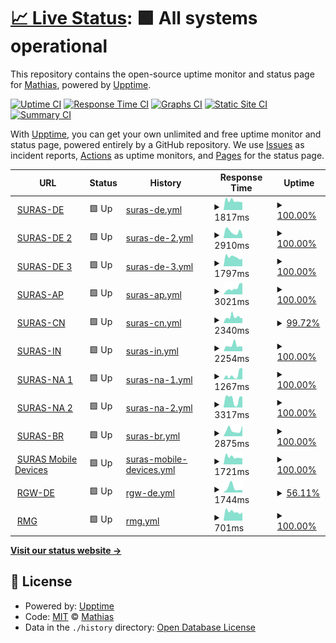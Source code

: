# [📈 Live Status](https://cxt666.github.io/suras): <!--live status--> **🟩 All systems operational**

This repository contains the open-source uptime monitor and status page for [Mathias](https://cxt666.github.io/suras), powered by [Upptime](https://github.com/upptime/upptime).

[![Uptime CI](https://github.com/cxt666/suras/workflows/Uptime%20CI/badge.svg)](https://github.com/cxt666/suras/actions?query=workflow%3A%22Uptime+CI%22)
[![Response Time CI](https://github.com/cxt666/suras/workflows/Response%20Time%20CI/badge.svg)](https://github.com/cxt666/suras/actions?query=workflow%3A%22Response+Time+CI%22)
[![Graphs CI](https://github.com/cxt666/suras/workflows/Graphs%20CI/badge.svg)](https://github.com/cxt666/suras/actions?query=workflow%3A%22Graphs+CI%22)
[![Static Site CI](https://github.com/cxt666/suras/workflows/Static%20Site%20CI/badge.svg)](https://github.com/cxt666/suras/actions?query=workflow%3A%22Static+Site+CI%22)
[![Summary CI](https://github.com/cxt666/suras/workflows/Summary%20CI/badge.svg)](https://github.com/cxt666/suras/actions?query=workflow%3A%22Summary+CI%22)

With [Upptime](https://upptime.js.org), you can get your own unlimited and free uptime monitor and status page, powered entirely by a GitHub repository. We use [Issues](https://github.com/cxt666/suras/issues) as incident reports, [Actions](https://github.com/cxt666/suras/actions) as uptime monitors, and [Pages](https://cxt666.github.io/suras) for the status page.

<!--start: status pages-->
<!-- This summary is generated by Upptime (https://github.com/upptime/upptime) -->
<!-- Do not edit this manually, your changes will be overwritten -->
<!-- prettier-ignore -->
| URL | Status | History | Response Time | Uptime |
| --- | ------ | ------- | ------------- | ------ |
| <img alt="" src="https://www.pulsesecure.net/favicon.ico" height="13"> [SURAS-DE](https://de-emea-vpn.schaeffler.com/vpn) | 🟩 Up | [suras-de.yml](https://github.com/cxt666/suras/commits/HEAD/history/suras-de.yml) | <details><summary><img alt="Response time graph" src="./graphs/suras-de/response-time-week.png" height="20"> 1817ms</summary><br><a href="https://cxt666.github.io/suras/history/suras-de"><img alt="Response time 3018" src="https://img.shields.io/endpoint?url=https%3A%2F%2Fraw.githubusercontent.com%2Fcxt666%2Fsuras%2FHEAD%2Fapi%2Fsuras-de%2Fresponse-time.json"></a><br><a href="https://cxt666.github.io/suras/history/suras-de"><img alt="24-hour response time 1523" src="https://img.shields.io/endpoint?url=https%3A%2F%2Fraw.githubusercontent.com%2Fcxt666%2Fsuras%2FHEAD%2Fapi%2Fsuras-de%2Fresponse-time-day.json"></a><br><a href="https://cxt666.github.io/suras/history/suras-de"><img alt="7-day response time 1817" src="https://img.shields.io/endpoint?url=https%3A%2F%2Fraw.githubusercontent.com%2Fcxt666%2Fsuras%2FHEAD%2Fapi%2Fsuras-de%2Fresponse-time-week.json"></a><br><a href="https://cxt666.github.io/suras/history/suras-de"><img alt="30-day response time 2011" src="https://img.shields.io/endpoint?url=https%3A%2F%2Fraw.githubusercontent.com%2Fcxt666%2Fsuras%2FHEAD%2Fapi%2Fsuras-de%2Fresponse-time-month.json"></a><br><a href="https://cxt666.github.io/suras/history/suras-de"><img alt="1-year response time 3018" src="https://img.shields.io/endpoint?url=https%3A%2F%2Fraw.githubusercontent.com%2Fcxt666%2Fsuras%2FHEAD%2Fapi%2Fsuras-de%2Fresponse-time-year.json"></a></details> | <details><summary><a href="https://cxt666.github.io/suras/history/suras-de">100.00%</a></summary><a href="https://cxt666.github.io/suras/history/suras-de"><img alt="All-time uptime 100.00%" src="https://img.shields.io/endpoint?url=https%3A%2F%2Fraw.githubusercontent.com%2Fcxt666%2Fsuras%2FHEAD%2Fapi%2Fsuras-de%2Fuptime.json"></a><br><a href="https://cxt666.github.io/suras/history/suras-de"><img alt="24-hour uptime 100.00%" src="https://img.shields.io/endpoint?url=https%3A%2F%2Fraw.githubusercontent.com%2Fcxt666%2Fsuras%2FHEAD%2Fapi%2Fsuras-de%2Fuptime-day.json"></a><br><a href="https://cxt666.github.io/suras/history/suras-de"><img alt="7-day uptime 100.00%" src="https://img.shields.io/endpoint?url=https%3A%2F%2Fraw.githubusercontent.com%2Fcxt666%2Fsuras%2FHEAD%2Fapi%2Fsuras-de%2Fuptime-week.json"></a><br><a href="https://cxt666.github.io/suras/history/suras-de"><img alt="30-day uptime 100.00%" src="https://img.shields.io/endpoint?url=https%3A%2F%2Fraw.githubusercontent.com%2Fcxt666%2Fsuras%2FHEAD%2Fapi%2Fsuras-de%2Fuptime-month.json"></a><br><a href="https://cxt666.github.io/suras/history/suras-de"><img alt="1-year uptime 100.00%" src="https://img.shields.io/endpoint?url=https%3A%2F%2Fraw.githubusercontent.com%2Fcxt666%2Fsuras%2FHEAD%2Fapi%2Fsuras-de%2Fuptime-year.json"></a></details>
| <img alt="" src="https://www.pulsesecure.net/favicon.ico" height="13"> [SURAS-DE 2](https://de-emea2-vpn.schaeffler.com/vpn) | 🟩 Up | [suras-de-2.yml](https://github.com/cxt666/suras/commits/HEAD/history/suras-de-2.yml) | <details><summary><img alt="Response time graph" src="./graphs/suras-de-2/response-time-week.png" height="20"> 2910ms</summary><br><a href="https://cxt666.github.io/suras/history/suras-de-2"><img alt="Response time 2472" src="https://img.shields.io/endpoint?url=https%3A%2F%2Fraw.githubusercontent.com%2Fcxt666%2Fsuras%2FHEAD%2Fapi%2Fsuras-de-2%2Fresponse-time.json"></a><br><a href="https://cxt666.github.io/suras/history/suras-de-2"><img alt="24-hour response time 1534" src="https://img.shields.io/endpoint?url=https%3A%2F%2Fraw.githubusercontent.com%2Fcxt666%2Fsuras%2FHEAD%2Fapi%2Fsuras-de-2%2Fresponse-time-day.json"></a><br><a href="https://cxt666.github.io/suras/history/suras-de-2"><img alt="7-day response time 2910" src="https://img.shields.io/endpoint?url=https%3A%2F%2Fraw.githubusercontent.com%2Fcxt666%2Fsuras%2FHEAD%2Fapi%2Fsuras-de-2%2Fresponse-time-week.json"></a><br><a href="https://cxt666.github.io/suras/history/suras-de-2"><img alt="30-day response time 3084" src="https://img.shields.io/endpoint?url=https%3A%2F%2Fraw.githubusercontent.com%2Fcxt666%2Fsuras%2FHEAD%2Fapi%2Fsuras-de-2%2Fresponse-time-month.json"></a><br><a href="https://cxt666.github.io/suras/history/suras-de-2"><img alt="1-year response time 2472" src="https://img.shields.io/endpoint?url=https%3A%2F%2Fraw.githubusercontent.com%2Fcxt666%2Fsuras%2FHEAD%2Fapi%2Fsuras-de-2%2Fresponse-time-year.json"></a></details> | <details><summary><a href="https://cxt666.github.io/suras/history/suras-de-2">100.00%</a></summary><a href="https://cxt666.github.io/suras/history/suras-de-2"><img alt="All-time uptime 100.00%" src="https://img.shields.io/endpoint?url=https%3A%2F%2Fraw.githubusercontent.com%2Fcxt666%2Fsuras%2FHEAD%2Fapi%2Fsuras-de-2%2Fuptime.json"></a><br><a href="https://cxt666.github.io/suras/history/suras-de-2"><img alt="24-hour uptime 100.00%" src="https://img.shields.io/endpoint?url=https%3A%2F%2Fraw.githubusercontent.com%2Fcxt666%2Fsuras%2FHEAD%2Fapi%2Fsuras-de-2%2Fuptime-day.json"></a><br><a href="https://cxt666.github.io/suras/history/suras-de-2"><img alt="7-day uptime 100.00%" src="https://img.shields.io/endpoint?url=https%3A%2F%2Fraw.githubusercontent.com%2Fcxt666%2Fsuras%2FHEAD%2Fapi%2Fsuras-de-2%2Fuptime-week.json"></a><br><a href="https://cxt666.github.io/suras/history/suras-de-2"><img alt="30-day uptime 100.00%" src="https://img.shields.io/endpoint?url=https%3A%2F%2Fraw.githubusercontent.com%2Fcxt666%2Fsuras%2FHEAD%2Fapi%2Fsuras-de-2%2Fuptime-month.json"></a><br><a href="https://cxt666.github.io/suras/history/suras-de-2"><img alt="1-year uptime 100.00%" src="https://img.shields.io/endpoint?url=https%3A%2F%2Fraw.githubusercontent.com%2Fcxt666%2Fsuras%2FHEAD%2Fapi%2Fsuras-de-2%2Fuptime-year.json"></a></details>
| <img alt="" src="https://www.pulsesecure.net/favicon.ico" height="13"> [SURAS-DE 3](https://de-emea3-vpn.schaeffler.com/vpn) | 🟩 Up | [suras-de-3.yml](https://github.com/cxt666/suras/commits/HEAD/history/suras-de-3.yml) | <details><summary><img alt="Response time graph" src="./graphs/suras-de-3/response-time-week.png" height="20"> 1797ms</summary><br><a href="https://cxt666.github.io/suras/history/suras-de-3"><img alt="Response time 1859" src="https://img.shields.io/endpoint?url=https%3A%2F%2Fraw.githubusercontent.com%2Fcxt666%2Fsuras%2FHEAD%2Fapi%2Fsuras-de-3%2Fresponse-time.json"></a><br><a href="https://cxt666.github.io/suras/history/suras-de-3"><img alt="24-hour response time 1462" src="https://img.shields.io/endpoint?url=https%3A%2F%2Fraw.githubusercontent.com%2Fcxt666%2Fsuras%2FHEAD%2Fapi%2Fsuras-de-3%2Fresponse-time-day.json"></a><br><a href="https://cxt666.github.io/suras/history/suras-de-3"><img alt="7-day response time 1797" src="https://img.shields.io/endpoint?url=https%3A%2F%2Fraw.githubusercontent.com%2Fcxt666%2Fsuras%2FHEAD%2Fapi%2Fsuras-de-3%2Fresponse-time-week.json"></a><br><a href="https://cxt666.github.io/suras/history/suras-de-3"><img alt="30-day response time 1826" src="https://img.shields.io/endpoint?url=https%3A%2F%2Fraw.githubusercontent.com%2Fcxt666%2Fsuras%2FHEAD%2Fapi%2Fsuras-de-3%2Fresponse-time-month.json"></a><br><a href="https://cxt666.github.io/suras/history/suras-de-3"><img alt="1-year response time 1859" src="https://img.shields.io/endpoint?url=https%3A%2F%2Fraw.githubusercontent.com%2Fcxt666%2Fsuras%2FHEAD%2Fapi%2Fsuras-de-3%2Fresponse-time-year.json"></a></details> | <details><summary><a href="https://cxt666.github.io/suras/history/suras-de-3">100.00%</a></summary><a href="https://cxt666.github.io/suras/history/suras-de-3"><img alt="All-time uptime 99.99%" src="https://img.shields.io/endpoint?url=https%3A%2F%2Fraw.githubusercontent.com%2Fcxt666%2Fsuras%2FHEAD%2Fapi%2Fsuras-de-3%2Fuptime.json"></a><br><a href="https://cxt666.github.io/suras/history/suras-de-3"><img alt="24-hour uptime 100.00%" src="https://img.shields.io/endpoint?url=https%3A%2F%2Fraw.githubusercontent.com%2Fcxt666%2Fsuras%2FHEAD%2Fapi%2Fsuras-de-3%2Fuptime-day.json"></a><br><a href="https://cxt666.github.io/suras/history/suras-de-3"><img alt="7-day uptime 100.00%" src="https://img.shields.io/endpoint?url=https%3A%2F%2Fraw.githubusercontent.com%2Fcxt666%2Fsuras%2FHEAD%2Fapi%2Fsuras-de-3%2Fuptime-week.json"></a><br><a href="https://cxt666.github.io/suras/history/suras-de-3"><img alt="30-day uptime 100.00%" src="https://img.shields.io/endpoint?url=https%3A%2F%2Fraw.githubusercontent.com%2Fcxt666%2Fsuras%2FHEAD%2Fapi%2Fsuras-de-3%2Fuptime-month.json"></a><br><a href="https://cxt666.github.io/suras/history/suras-de-3"><img alt="1-year uptime 99.99%" src="https://img.shields.io/endpoint?url=https%3A%2F%2Fraw.githubusercontent.com%2Fcxt666%2Fsuras%2FHEAD%2Fapi%2Fsuras-de-3%2Fuptime-year.json"></a></details>
| <img alt="" src="https://www.pulsesecure.net/favicon.ico" height="13"> [SURAS-AP](https://kr-ap-vpn.schaeffler.com/vpn) | 🟩 Up | [suras-ap.yml](https://github.com/cxt666/suras/commits/HEAD/history/suras-ap.yml) | <details><summary><img alt="Response time graph" src="./graphs/suras-ap/response-time-week.png" height="20"> 3021ms</summary><br><a href="https://cxt666.github.io/suras/history/suras-ap"><img alt="Response time 2860" src="https://img.shields.io/endpoint?url=https%3A%2F%2Fraw.githubusercontent.com%2Fcxt666%2Fsuras%2FHEAD%2Fapi%2Fsuras-ap%2Fresponse-time.json"></a><br><a href="https://cxt666.github.io/suras/history/suras-ap"><img alt="24-hour response time 5281" src="https://img.shields.io/endpoint?url=https%3A%2F%2Fraw.githubusercontent.com%2Fcxt666%2Fsuras%2FHEAD%2Fapi%2Fsuras-ap%2Fresponse-time-day.json"></a><br><a href="https://cxt666.github.io/suras/history/suras-ap"><img alt="7-day response time 3021" src="https://img.shields.io/endpoint?url=https%3A%2F%2Fraw.githubusercontent.com%2Fcxt666%2Fsuras%2FHEAD%2Fapi%2Fsuras-ap%2Fresponse-time-week.json"></a><br><a href="https://cxt666.github.io/suras/history/suras-ap"><img alt="30-day response time 2371" src="https://img.shields.io/endpoint?url=https%3A%2F%2Fraw.githubusercontent.com%2Fcxt666%2Fsuras%2FHEAD%2Fapi%2Fsuras-ap%2Fresponse-time-month.json"></a><br><a href="https://cxt666.github.io/suras/history/suras-ap"><img alt="1-year response time 2860" src="https://img.shields.io/endpoint?url=https%3A%2F%2Fraw.githubusercontent.com%2Fcxt666%2Fsuras%2FHEAD%2Fapi%2Fsuras-ap%2Fresponse-time-year.json"></a></details> | <details><summary><a href="https://cxt666.github.io/suras/history/suras-ap">100.00%</a></summary><a href="https://cxt666.github.io/suras/history/suras-ap"><img alt="All-time uptime 99.36%" src="https://img.shields.io/endpoint?url=https%3A%2F%2Fraw.githubusercontent.com%2Fcxt666%2Fsuras%2FHEAD%2Fapi%2Fsuras-ap%2Fuptime.json"></a><br><a href="https://cxt666.github.io/suras/history/suras-ap"><img alt="24-hour uptime 100.00%" src="https://img.shields.io/endpoint?url=https%3A%2F%2Fraw.githubusercontent.com%2Fcxt666%2Fsuras%2FHEAD%2Fapi%2Fsuras-ap%2Fuptime-day.json"></a><br><a href="https://cxt666.github.io/suras/history/suras-ap"><img alt="7-day uptime 100.00%" src="https://img.shields.io/endpoint?url=https%3A%2F%2Fraw.githubusercontent.com%2Fcxt666%2Fsuras%2FHEAD%2Fapi%2Fsuras-ap%2Fuptime-week.json"></a><br><a href="https://cxt666.github.io/suras/history/suras-ap"><img alt="30-day uptime 100.00%" src="https://img.shields.io/endpoint?url=https%3A%2F%2Fraw.githubusercontent.com%2Fcxt666%2Fsuras%2FHEAD%2Fapi%2Fsuras-ap%2Fuptime-month.json"></a><br><a href="https://cxt666.github.io/suras/history/suras-ap"><img alt="1-year uptime 99.36%" src="https://img.shields.io/endpoint?url=https%3A%2F%2Fraw.githubusercontent.com%2Fcxt666%2Fsuras%2FHEAD%2Fapi%2Fsuras-ap%2Fuptime-year.json"></a></details>
| <img alt="" src="https://www.pulsesecure.net/favicon.ico" height="13"> [SURAS-CN](https://cn-ap-vpn.schaefflercn.com/vpn2f) | 🟩 Up | [suras-cn.yml](https://github.com/cxt666/suras/commits/HEAD/history/suras-cn.yml) | <details><summary><img alt="Response time graph" src="./graphs/suras-cn/response-time-week.png" height="20"> 2340ms</summary><br><a href="https://cxt666.github.io/suras/history/suras-cn"><img alt="Response time 2849" src="https://img.shields.io/endpoint?url=https%3A%2F%2Fraw.githubusercontent.com%2Fcxt666%2Fsuras%2FHEAD%2Fapi%2Fsuras-cn%2Fresponse-time.json"></a><br><a href="https://cxt666.github.io/suras/history/suras-cn"><img alt="24-hour response time 1927" src="https://img.shields.io/endpoint?url=https%3A%2F%2Fraw.githubusercontent.com%2Fcxt666%2Fsuras%2FHEAD%2Fapi%2Fsuras-cn%2Fresponse-time-day.json"></a><br><a href="https://cxt666.github.io/suras/history/suras-cn"><img alt="7-day response time 2340" src="https://img.shields.io/endpoint?url=https%3A%2F%2Fraw.githubusercontent.com%2Fcxt666%2Fsuras%2FHEAD%2Fapi%2Fsuras-cn%2Fresponse-time-week.json"></a><br><a href="https://cxt666.github.io/suras/history/suras-cn"><img alt="30-day response time 2640" src="https://img.shields.io/endpoint?url=https%3A%2F%2Fraw.githubusercontent.com%2Fcxt666%2Fsuras%2FHEAD%2Fapi%2Fsuras-cn%2Fresponse-time-month.json"></a><br><a href="https://cxt666.github.io/suras/history/suras-cn"><img alt="1-year response time 2849" src="https://img.shields.io/endpoint?url=https%3A%2F%2Fraw.githubusercontent.com%2Fcxt666%2Fsuras%2FHEAD%2Fapi%2Fsuras-cn%2Fresponse-time-year.json"></a></details> | <details><summary><a href="https://cxt666.github.io/suras/history/suras-cn">99.72%</a></summary><a href="https://cxt666.github.io/suras/history/suras-cn"><img alt="All-time uptime 98.89%" src="https://img.shields.io/endpoint?url=https%3A%2F%2Fraw.githubusercontent.com%2Fcxt666%2Fsuras%2FHEAD%2Fapi%2Fsuras-cn%2Fuptime.json"></a><br><a href="https://cxt666.github.io/suras/history/suras-cn"><img alt="24-hour uptime 100.00%" src="https://img.shields.io/endpoint?url=https%3A%2F%2Fraw.githubusercontent.com%2Fcxt666%2Fsuras%2FHEAD%2Fapi%2Fsuras-cn%2Fuptime-day.json"></a><br><a href="https://cxt666.github.io/suras/history/suras-cn"><img alt="7-day uptime 99.72%" src="https://img.shields.io/endpoint?url=https%3A%2F%2Fraw.githubusercontent.com%2Fcxt666%2Fsuras%2FHEAD%2Fapi%2Fsuras-cn%2Fuptime-week.json"></a><br><a href="https://cxt666.github.io/suras/history/suras-cn"><img alt="30-day uptime 99.85%" src="https://img.shields.io/endpoint?url=https%3A%2F%2Fraw.githubusercontent.com%2Fcxt666%2Fsuras%2FHEAD%2Fapi%2Fsuras-cn%2Fuptime-month.json"></a><br><a href="https://cxt666.github.io/suras/history/suras-cn"><img alt="1-year uptime 98.89%" src="https://img.shields.io/endpoint?url=https%3A%2F%2Fraw.githubusercontent.com%2Fcxt666%2Fsuras%2FHEAD%2Fapi%2Fsuras-cn%2Fuptime-year.json"></a></details>
| <img alt="" src="https://www.pulsesecure.net/favicon.ico" height="13"> [SURAS-IN](https://in-ap-vpn.schaeffler.com/vpn2f) | 🟩 Up | [suras-in.yml](https://github.com/cxt666/suras/commits/HEAD/history/suras-in.yml) | <details><summary><img alt="Response time graph" src="./graphs/suras-in/response-time-week.png" height="20"> 2254ms</summary><br><a href="https://cxt666.github.io/suras/history/suras-in"><img alt="Response time 2766" src="https://img.shields.io/endpoint?url=https%3A%2F%2Fraw.githubusercontent.com%2Fcxt666%2Fsuras%2FHEAD%2Fapi%2Fsuras-in%2Fresponse-time.json"></a><br><a href="https://cxt666.github.io/suras/history/suras-in"><img alt="24-hour response time 1761" src="https://img.shields.io/endpoint?url=https%3A%2F%2Fraw.githubusercontent.com%2Fcxt666%2Fsuras%2FHEAD%2Fapi%2Fsuras-in%2Fresponse-time-day.json"></a><br><a href="https://cxt666.github.io/suras/history/suras-in"><img alt="7-day response time 2254" src="https://img.shields.io/endpoint?url=https%3A%2F%2Fraw.githubusercontent.com%2Fcxt666%2Fsuras%2FHEAD%2Fapi%2Fsuras-in%2Fresponse-time-week.json"></a><br><a href="https://cxt666.github.io/suras/history/suras-in"><img alt="30-day response time 2135" src="https://img.shields.io/endpoint?url=https%3A%2F%2Fraw.githubusercontent.com%2Fcxt666%2Fsuras%2FHEAD%2Fapi%2Fsuras-in%2Fresponse-time-month.json"></a><br><a href="https://cxt666.github.io/suras/history/suras-in"><img alt="1-year response time 2766" src="https://img.shields.io/endpoint?url=https%3A%2F%2Fraw.githubusercontent.com%2Fcxt666%2Fsuras%2FHEAD%2Fapi%2Fsuras-in%2Fresponse-time-year.json"></a></details> | <details><summary><a href="https://cxt666.github.io/suras/history/suras-in">100.00%</a></summary><a href="https://cxt666.github.io/suras/history/suras-in"><img alt="All-time uptime 99.99%" src="https://img.shields.io/endpoint?url=https%3A%2F%2Fraw.githubusercontent.com%2Fcxt666%2Fsuras%2FHEAD%2Fapi%2Fsuras-in%2Fuptime.json"></a><br><a href="https://cxt666.github.io/suras/history/suras-in"><img alt="24-hour uptime 100.00%" src="https://img.shields.io/endpoint?url=https%3A%2F%2Fraw.githubusercontent.com%2Fcxt666%2Fsuras%2FHEAD%2Fapi%2Fsuras-in%2Fuptime-day.json"></a><br><a href="https://cxt666.github.io/suras/history/suras-in"><img alt="7-day uptime 100.00%" src="https://img.shields.io/endpoint?url=https%3A%2F%2Fraw.githubusercontent.com%2Fcxt666%2Fsuras%2FHEAD%2Fapi%2Fsuras-in%2Fuptime-week.json"></a><br><a href="https://cxt666.github.io/suras/history/suras-in"><img alt="30-day uptime 100.00%" src="https://img.shields.io/endpoint?url=https%3A%2F%2Fraw.githubusercontent.com%2Fcxt666%2Fsuras%2FHEAD%2Fapi%2Fsuras-in%2Fuptime-month.json"></a><br><a href="https://cxt666.github.io/suras/history/suras-in"><img alt="1-year uptime 99.99%" src="https://img.shields.io/endpoint?url=https%3A%2F%2Fraw.githubusercontent.com%2Fcxt666%2Fsuras%2FHEAD%2Fapi%2Fsuras-in%2Fuptime-year.json"></a></details>
| <img alt="" src="https://www.pulsesecure.net/favicon.ico" height="13"> [SURAS-NA 1](https://us-equ1-vpn.schaeffler.com/vpn) | 🟩 Up | [suras-na-1.yml](https://github.com/cxt666/suras/commits/HEAD/history/suras-na-1.yml) | <details><summary><img alt="Response time graph" src="./graphs/suras-na-1/response-time-week.png" height="20"> 1267ms</summary><br><a href="https://cxt666.github.io/suras/history/suras-na-1"><img alt="Response time 1476" src="https://img.shields.io/endpoint?url=https%3A%2F%2Fraw.githubusercontent.com%2Fcxt666%2Fsuras%2FHEAD%2Fapi%2Fsuras-na-1%2Fresponse-time.json"></a><br><a href="https://cxt666.github.io/suras/history/suras-na-1"><img alt="24-hour response time 3062" src="https://img.shields.io/endpoint?url=https%3A%2F%2Fraw.githubusercontent.com%2Fcxt666%2Fsuras%2FHEAD%2Fapi%2Fsuras-na-1%2Fresponse-time-day.json"></a><br><a href="https://cxt666.github.io/suras/history/suras-na-1"><img alt="7-day response time 1267" src="https://img.shields.io/endpoint?url=https%3A%2F%2Fraw.githubusercontent.com%2Fcxt666%2Fsuras%2FHEAD%2Fapi%2Fsuras-na-1%2Fresponse-time-week.json"></a><br><a href="https://cxt666.github.io/suras/history/suras-na-1"><img alt="30-day response time 1121" src="https://img.shields.io/endpoint?url=https%3A%2F%2Fraw.githubusercontent.com%2Fcxt666%2Fsuras%2FHEAD%2Fapi%2Fsuras-na-1%2Fresponse-time-month.json"></a><br><a href="https://cxt666.github.io/suras/history/suras-na-1"><img alt="1-year response time 1476" src="https://img.shields.io/endpoint?url=https%3A%2F%2Fraw.githubusercontent.com%2Fcxt666%2Fsuras%2FHEAD%2Fapi%2Fsuras-na-1%2Fresponse-time-year.json"></a></details> | <details><summary><a href="https://cxt666.github.io/suras/history/suras-na-1">100.00%</a></summary><a href="https://cxt666.github.io/suras/history/suras-na-1"><img alt="All-time uptime 99.99%" src="https://img.shields.io/endpoint?url=https%3A%2F%2Fraw.githubusercontent.com%2Fcxt666%2Fsuras%2FHEAD%2Fapi%2Fsuras-na-1%2Fuptime.json"></a><br><a href="https://cxt666.github.io/suras/history/suras-na-1"><img alt="24-hour uptime 100.00%" src="https://img.shields.io/endpoint?url=https%3A%2F%2Fraw.githubusercontent.com%2Fcxt666%2Fsuras%2FHEAD%2Fapi%2Fsuras-na-1%2Fuptime-day.json"></a><br><a href="https://cxt666.github.io/suras/history/suras-na-1"><img alt="7-day uptime 100.00%" src="https://img.shields.io/endpoint?url=https%3A%2F%2Fraw.githubusercontent.com%2Fcxt666%2Fsuras%2FHEAD%2Fapi%2Fsuras-na-1%2Fuptime-week.json"></a><br><a href="https://cxt666.github.io/suras/history/suras-na-1"><img alt="30-day uptime 100.00%" src="https://img.shields.io/endpoint?url=https%3A%2F%2Fraw.githubusercontent.com%2Fcxt666%2Fsuras%2FHEAD%2Fapi%2Fsuras-na-1%2Fuptime-month.json"></a><br><a href="https://cxt666.github.io/suras/history/suras-na-1"><img alt="1-year uptime 99.99%" src="https://img.shields.io/endpoint?url=https%3A%2F%2Fraw.githubusercontent.com%2Fcxt666%2Fsuras%2FHEAD%2Fapi%2Fsuras-na-1%2Fuptime-year.json"></a></details>
| <img alt="" src="https://www.pulsesecure.net/favicon.ico" height="13"> [SURAS-NA 2](https://us-na2-vpn.schaeffler.com/vpn) | 🟩 Up | [suras-na-2.yml](https://github.com/cxt666/suras/commits/HEAD/history/suras-na-2.yml) | <details><summary><img alt="Response time graph" src="./graphs/suras-na-2/response-time-week.png" height="20"> 3317ms</summary><br><a href="https://cxt666.github.io/suras/history/suras-na-2"><img alt="Response time 1835" src="https://img.shields.io/endpoint?url=https%3A%2F%2Fraw.githubusercontent.com%2Fcxt666%2Fsuras%2FHEAD%2Fapi%2Fsuras-na-2%2Fresponse-time.json"></a><br><a href="https://cxt666.github.io/suras/history/suras-na-2"><img alt="24-hour response time 4273" src="https://img.shields.io/endpoint?url=https%3A%2F%2Fraw.githubusercontent.com%2Fcxt666%2Fsuras%2FHEAD%2Fapi%2Fsuras-na-2%2Fresponse-time-day.json"></a><br><a href="https://cxt666.github.io/suras/history/suras-na-2"><img alt="7-day response time 3317" src="https://img.shields.io/endpoint?url=https%3A%2F%2Fraw.githubusercontent.com%2Fcxt666%2Fsuras%2FHEAD%2Fapi%2Fsuras-na-2%2Fresponse-time-week.json"></a><br><a href="https://cxt666.github.io/suras/history/suras-na-2"><img alt="30-day response time 1710" src="https://img.shields.io/endpoint?url=https%3A%2F%2Fraw.githubusercontent.com%2Fcxt666%2Fsuras%2FHEAD%2Fapi%2Fsuras-na-2%2Fresponse-time-month.json"></a><br><a href="https://cxt666.github.io/suras/history/suras-na-2"><img alt="1-year response time 1835" src="https://img.shields.io/endpoint?url=https%3A%2F%2Fraw.githubusercontent.com%2Fcxt666%2Fsuras%2FHEAD%2Fapi%2Fsuras-na-2%2Fresponse-time-year.json"></a></details> | <details><summary><a href="https://cxt666.github.io/suras/history/suras-na-2">100.00%</a></summary><a href="https://cxt666.github.io/suras/history/suras-na-2"><img alt="All-time uptime 99.99%" src="https://img.shields.io/endpoint?url=https%3A%2F%2Fraw.githubusercontent.com%2Fcxt666%2Fsuras%2FHEAD%2Fapi%2Fsuras-na-2%2Fuptime.json"></a><br><a href="https://cxt666.github.io/suras/history/suras-na-2"><img alt="24-hour uptime 100.00%" src="https://img.shields.io/endpoint?url=https%3A%2F%2Fraw.githubusercontent.com%2Fcxt666%2Fsuras%2FHEAD%2Fapi%2Fsuras-na-2%2Fuptime-day.json"></a><br><a href="https://cxt666.github.io/suras/history/suras-na-2"><img alt="7-day uptime 100.00%" src="https://img.shields.io/endpoint?url=https%3A%2F%2Fraw.githubusercontent.com%2Fcxt666%2Fsuras%2FHEAD%2Fapi%2Fsuras-na-2%2Fuptime-week.json"></a><br><a href="https://cxt666.github.io/suras/history/suras-na-2"><img alt="30-day uptime 100.00%" src="https://img.shields.io/endpoint?url=https%3A%2F%2Fraw.githubusercontent.com%2Fcxt666%2Fsuras%2FHEAD%2Fapi%2Fsuras-na-2%2Fuptime-month.json"></a><br><a href="https://cxt666.github.io/suras/history/suras-na-2"><img alt="1-year uptime 99.99%" src="https://img.shields.io/endpoint?url=https%3A%2F%2Fraw.githubusercontent.com%2Fcxt666%2Fsuras%2FHEAD%2Fapi%2Fsuras-na-2%2Fuptime-year.json"></a></details>
| <img alt="" src="https://www.pulsesecure.net/favicon.ico" height="13"> [SURAS-BR](https://br-sa-vpn.schaeffler.com/vpn) | 🟩 Up | [suras-br.yml](https://github.com/cxt666/suras/commits/HEAD/history/suras-br.yml) | <details><summary><img alt="Response time graph" src="./graphs/suras-br/response-time-week.png" height="20"> 2875ms</summary><br><a href="https://cxt666.github.io/suras/history/suras-br"><img alt="Response time 2476" src="https://img.shields.io/endpoint?url=https%3A%2F%2Fraw.githubusercontent.com%2Fcxt666%2Fsuras%2FHEAD%2Fapi%2Fsuras-br%2Fresponse-time.json"></a><br><a href="https://cxt666.github.io/suras/history/suras-br"><img alt="24-hour response time 5063" src="https://img.shields.io/endpoint?url=https%3A%2F%2Fraw.githubusercontent.com%2Fcxt666%2Fsuras%2FHEAD%2Fapi%2Fsuras-br%2Fresponse-time-day.json"></a><br><a href="https://cxt666.github.io/suras/history/suras-br"><img alt="7-day response time 2875" src="https://img.shields.io/endpoint?url=https%3A%2F%2Fraw.githubusercontent.com%2Fcxt666%2Fsuras%2FHEAD%2Fapi%2Fsuras-br%2Fresponse-time-week.json"></a><br><a href="https://cxt666.github.io/suras/history/suras-br"><img alt="30-day response time 2413" src="https://img.shields.io/endpoint?url=https%3A%2F%2Fraw.githubusercontent.com%2Fcxt666%2Fsuras%2FHEAD%2Fapi%2Fsuras-br%2Fresponse-time-month.json"></a><br><a href="https://cxt666.github.io/suras/history/suras-br"><img alt="1-year response time 2476" src="https://img.shields.io/endpoint?url=https%3A%2F%2Fraw.githubusercontent.com%2Fcxt666%2Fsuras%2FHEAD%2Fapi%2Fsuras-br%2Fresponse-time-year.json"></a></details> | <details><summary><a href="https://cxt666.github.io/suras/history/suras-br">100.00%</a></summary><a href="https://cxt666.github.io/suras/history/suras-br"><img alt="All-time uptime 99.48%" src="https://img.shields.io/endpoint?url=https%3A%2F%2Fraw.githubusercontent.com%2Fcxt666%2Fsuras%2FHEAD%2Fapi%2Fsuras-br%2Fuptime.json"></a><br><a href="https://cxt666.github.io/suras/history/suras-br"><img alt="24-hour uptime 100.00%" src="https://img.shields.io/endpoint?url=https%3A%2F%2Fraw.githubusercontent.com%2Fcxt666%2Fsuras%2FHEAD%2Fapi%2Fsuras-br%2Fuptime-day.json"></a><br><a href="https://cxt666.github.io/suras/history/suras-br"><img alt="7-day uptime 100.00%" src="https://img.shields.io/endpoint?url=https%3A%2F%2Fraw.githubusercontent.com%2Fcxt666%2Fsuras%2FHEAD%2Fapi%2Fsuras-br%2Fuptime-week.json"></a><br><a href="https://cxt666.github.io/suras/history/suras-br"><img alt="30-day uptime 100.00%" src="https://img.shields.io/endpoint?url=https%3A%2F%2Fraw.githubusercontent.com%2Fcxt666%2Fsuras%2FHEAD%2Fapi%2Fsuras-br%2Fuptime-month.json"></a><br><a href="https://cxt666.github.io/suras/history/suras-br"><img alt="1-year uptime 99.48%" src="https://img.shields.io/endpoint?url=https%3A%2F%2Fraw.githubusercontent.com%2Fcxt666%2Fsuras%2FHEAD%2Fapi%2Fsuras-br%2Fuptime-year.json"></a></details>
| <img alt="" src="https://www.pulsesecure.net/favicon.ico" height="13"> [SURAS Mobile Devices](https://mgw.schaeffler.com/mobile) | 🟩 Up | [suras-mobile-devices.yml](https://github.com/cxt666/suras/commits/HEAD/history/suras-mobile-devices.yml) | <details><summary><img alt="Response time graph" src="./graphs/suras-mobile-devices/response-time-week.png" height="20"> 1721ms</summary><br><a href="https://cxt666.github.io/suras/history/suras-mobile-devices"><img alt="Response time 1728" src="https://img.shields.io/endpoint?url=https%3A%2F%2Fraw.githubusercontent.com%2Fcxt666%2Fsuras%2FHEAD%2Fapi%2Fsuras-mobile-devices%2Fresponse-time.json"></a><br><a href="https://cxt666.github.io/suras/history/suras-mobile-devices"><img alt="24-hour response time 1418" src="https://img.shields.io/endpoint?url=https%3A%2F%2Fraw.githubusercontent.com%2Fcxt666%2Fsuras%2FHEAD%2Fapi%2Fsuras-mobile-devices%2Fresponse-time-day.json"></a><br><a href="https://cxt666.github.io/suras/history/suras-mobile-devices"><img alt="7-day response time 1721" src="https://img.shields.io/endpoint?url=https%3A%2F%2Fraw.githubusercontent.com%2Fcxt666%2Fsuras%2FHEAD%2Fapi%2Fsuras-mobile-devices%2Fresponse-time-week.json"></a><br><a href="https://cxt666.github.io/suras/history/suras-mobile-devices"><img alt="30-day response time 1704" src="https://img.shields.io/endpoint?url=https%3A%2F%2Fraw.githubusercontent.com%2Fcxt666%2Fsuras%2FHEAD%2Fapi%2Fsuras-mobile-devices%2Fresponse-time-month.json"></a><br><a href="https://cxt666.github.io/suras/history/suras-mobile-devices"><img alt="1-year response time 1728" src="https://img.shields.io/endpoint?url=https%3A%2F%2Fraw.githubusercontent.com%2Fcxt666%2Fsuras%2FHEAD%2Fapi%2Fsuras-mobile-devices%2Fresponse-time-year.json"></a></details> | <details><summary><a href="https://cxt666.github.io/suras/history/suras-mobile-devices">100.00%</a></summary><a href="https://cxt666.github.io/suras/history/suras-mobile-devices"><img alt="All-time uptime 99.99%" src="https://img.shields.io/endpoint?url=https%3A%2F%2Fraw.githubusercontent.com%2Fcxt666%2Fsuras%2FHEAD%2Fapi%2Fsuras-mobile-devices%2Fuptime.json"></a><br><a href="https://cxt666.github.io/suras/history/suras-mobile-devices"><img alt="24-hour uptime 100.00%" src="https://img.shields.io/endpoint?url=https%3A%2F%2Fraw.githubusercontent.com%2Fcxt666%2Fsuras%2FHEAD%2Fapi%2Fsuras-mobile-devices%2Fuptime-day.json"></a><br><a href="https://cxt666.github.io/suras/history/suras-mobile-devices"><img alt="7-day uptime 100.00%" src="https://img.shields.io/endpoint?url=https%3A%2F%2Fraw.githubusercontent.com%2Fcxt666%2Fsuras%2FHEAD%2Fapi%2Fsuras-mobile-devices%2Fuptime-week.json"></a><br><a href="https://cxt666.github.io/suras/history/suras-mobile-devices"><img alt="30-day uptime 100.00%" src="https://img.shields.io/endpoint?url=https%3A%2F%2Fraw.githubusercontent.com%2Fcxt666%2Fsuras%2FHEAD%2Fapi%2Fsuras-mobile-devices%2Fuptime-month.json"></a><br><a href="https://cxt666.github.io/suras/history/suras-mobile-devices"><img alt="1-year uptime 99.99%" src="https://img.shields.io/endpoint?url=https%3A%2F%2Fraw.githubusercontent.com%2Fcxt666%2Fsuras%2FHEAD%2Fapi%2Fsuras-mobile-devices%2Fuptime-year.json"></a></details>
| <img alt="" src="https://www.pulsesecure.net/favicon.ico" height="13"> [RGW-DE](https://rgw.schaeffler.com) | 🟩 Up | [rgw-de.yml](https://github.com/cxt666/suras/commits/HEAD/history/rgw-de.yml) | <details><summary><img alt="Response time graph" src="./graphs/rgw-de/response-time-week.png" height="20"> 1744ms</summary><br><a href="https://cxt666.github.io/suras/history/rgw-de"><img alt="Response time 1291" src="https://img.shields.io/endpoint?url=https%3A%2F%2Fraw.githubusercontent.com%2Fcxt666%2Fsuras%2FHEAD%2Fapi%2Frgw-de%2Fresponse-time.json"></a><br><a href="https://cxt666.github.io/suras/history/rgw-de"><img alt="24-hour response time 855" src="https://img.shields.io/endpoint?url=https%3A%2F%2Fraw.githubusercontent.com%2Fcxt666%2Fsuras%2FHEAD%2Fapi%2Frgw-de%2Fresponse-time-day.json"></a><br><a href="https://cxt666.github.io/suras/history/rgw-de"><img alt="7-day response time 1744" src="https://img.shields.io/endpoint?url=https%3A%2F%2Fraw.githubusercontent.com%2Fcxt666%2Fsuras%2FHEAD%2Fapi%2Frgw-de%2Fresponse-time-week.json"></a><br><a href="https://cxt666.github.io/suras/history/rgw-de"><img alt="30-day response time 1483" src="https://img.shields.io/endpoint?url=https%3A%2F%2Fraw.githubusercontent.com%2Fcxt666%2Fsuras%2FHEAD%2Fapi%2Frgw-de%2Fresponse-time-month.json"></a><br><a href="https://cxt666.github.io/suras/history/rgw-de"><img alt="1-year response time 1291" src="https://img.shields.io/endpoint?url=https%3A%2F%2Fraw.githubusercontent.com%2Fcxt666%2Fsuras%2FHEAD%2Fapi%2Frgw-de%2Fresponse-time-year.json"></a></details> | <details><summary><a href="https://cxt666.github.io/suras/history/rgw-de">56.11%</a></summary><a href="https://cxt666.github.io/suras/history/rgw-de"><img alt="All-time uptime 98.31%" src="https://img.shields.io/endpoint?url=https%3A%2F%2Fraw.githubusercontent.com%2Fcxt666%2Fsuras%2FHEAD%2Fapi%2Frgw-de%2Fuptime.json"></a><br><a href="https://cxt666.github.io/suras/history/rgw-de"><img alt="24-hour uptime 100.00%" src="https://img.shields.io/endpoint?url=https%3A%2F%2Fraw.githubusercontent.com%2Fcxt666%2Fsuras%2FHEAD%2Fapi%2Frgw-de%2Fuptime-day.json"></a><br><a href="https://cxt666.github.io/suras/history/rgw-de"><img alt="7-day uptime 56.11%" src="https://img.shields.io/endpoint?url=https%3A%2F%2Fraw.githubusercontent.com%2Fcxt666%2Fsuras%2FHEAD%2Fapi%2Frgw-de%2Fuptime-week.json"></a><br><a href="https://cxt666.github.io/suras/history/rgw-de"><img alt="30-day uptime 89.90%" src="https://img.shields.io/endpoint?url=https%3A%2F%2Fraw.githubusercontent.com%2Fcxt666%2Fsuras%2FHEAD%2Fapi%2Frgw-de%2Fuptime-month.json"></a><br><a href="https://cxt666.github.io/suras/history/rgw-de"><img alt="1-year uptime 98.31%" src="https://img.shields.io/endpoint?url=https%3A%2F%2Fraw.githubusercontent.com%2Fcxt666%2Fsuras%2FHEAD%2Fapi%2Frgw-de%2Fuptime-year.json"></a></details>
| <img alt="" src="https://perfact.de/wp-content/uploads/2019/04/favicon.png" height="13"> [RMG](https://rmg.schaeffler.com/WebApp/user_login) | 🟩 Up | [rmg.yml](https://github.com/cxt666/suras/commits/HEAD/history/rmg.yml) | <details><summary><img alt="Response time graph" src="./graphs/rmg/response-time-week.png" height="20"> 701ms</summary><br><a href="https://cxt666.github.io/suras/history/rmg"><img alt="Response time 766" src="https://img.shields.io/endpoint?url=https%3A%2F%2Fraw.githubusercontent.com%2Fcxt666%2Fsuras%2FHEAD%2Fapi%2Frmg%2Fresponse-time.json"></a><br><a href="https://cxt666.github.io/suras/history/rmg"><img alt="24-hour response time 637" src="https://img.shields.io/endpoint?url=https%3A%2F%2Fraw.githubusercontent.com%2Fcxt666%2Fsuras%2FHEAD%2Fapi%2Frmg%2Fresponse-time-day.json"></a><br><a href="https://cxt666.github.io/suras/history/rmg"><img alt="7-day response time 701" src="https://img.shields.io/endpoint?url=https%3A%2F%2Fraw.githubusercontent.com%2Fcxt666%2Fsuras%2FHEAD%2Fapi%2Frmg%2Fresponse-time-week.json"></a><br><a href="https://cxt666.github.io/suras/history/rmg"><img alt="30-day response time 745" src="https://img.shields.io/endpoint?url=https%3A%2F%2Fraw.githubusercontent.com%2Fcxt666%2Fsuras%2FHEAD%2Fapi%2Frmg%2Fresponse-time-month.json"></a><br><a href="https://cxt666.github.io/suras/history/rmg"><img alt="1-year response time 766" src="https://img.shields.io/endpoint?url=https%3A%2F%2Fraw.githubusercontent.com%2Fcxt666%2Fsuras%2FHEAD%2Fapi%2Frmg%2Fresponse-time-year.json"></a></details> | <details><summary><a href="https://cxt666.github.io/suras/history/rmg">100.00%</a></summary><a href="https://cxt666.github.io/suras/history/rmg"><img alt="All-time uptime 99.98%" src="https://img.shields.io/endpoint?url=https%3A%2F%2Fraw.githubusercontent.com%2Fcxt666%2Fsuras%2FHEAD%2Fapi%2Frmg%2Fuptime.json"></a><br><a href="https://cxt666.github.io/suras/history/rmg"><img alt="24-hour uptime 100.00%" src="https://img.shields.io/endpoint?url=https%3A%2F%2Fraw.githubusercontent.com%2Fcxt666%2Fsuras%2FHEAD%2Fapi%2Frmg%2Fuptime-day.json"></a><br><a href="https://cxt666.github.io/suras/history/rmg"><img alt="7-day uptime 100.00%" src="https://img.shields.io/endpoint?url=https%3A%2F%2Fraw.githubusercontent.com%2Fcxt666%2Fsuras%2FHEAD%2Fapi%2Frmg%2Fuptime-week.json"></a><br><a href="https://cxt666.github.io/suras/history/rmg"><img alt="30-day uptime 99.91%" src="https://img.shields.io/endpoint?url=https%3A%2F%2Fraw.githubusercontent.com%2Fcxt666%2Fsuras%2FHEAD%2Fapi%2Frmg%2Fuptime-month.json"></a><br><a href="https://cxt666.github.io/suras/history/rmg"><img alt="1-year uptime 99.98%" src="https://img.shields.io/endpoint?url=https%3A%2F%2Fraw.githubusercontent.com%2Fcxt666%2Fsuras%2FHEAD%2Fapi%2Frmg%2Fuptime-year.json"></a></details>

<!--end: status pages-->

[**Visit our status website →**](https://cxt666.github.io/suras)

## 📄 License

- Powered by: [Upptime](https://github.com/upptime/upptime)
- Code: [MIT](./LICENSE) © [Mathias](https://cxt666.github.io/suras)
- Data in the `./history` directory: [Open Database License](https://opendatacommons.org/licenses/odbl/1-0/)
